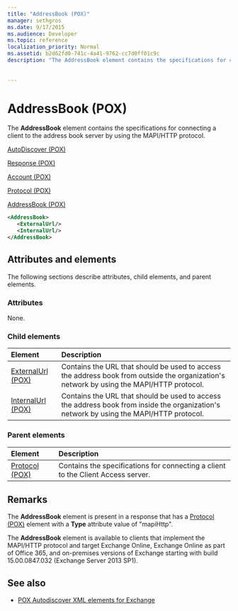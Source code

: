 ```yaml
---
title: "AddressBook (POX)"
manager: sethgros
ms.date: 9/17/2015
ms.audience: Developer
ms.topic: reference
localization_priority: Normal
ms.assetid: b2d62fd0-741c-4a41-9762-cc7d0ff01c9c
description: "The AddressBook element contains the specifications for connecting a client to the address book server by using the MAPI/HTTP protocol."
 
 
---
```


# AddressBook (POX)

The **AddressBook** element contains the specifications for connecting a client to the address book server by using the MAPI/HTTP protocol. 
  
[AutoDiscover (POX)](autodiscover-pox.md)
  
[Response (POX)](response-pox.md)
  
[Account (POX)](account-pox.md)
  
[Protocol (POX)](protocol-pox.md)
  
[AddressBook (POX)](addressbook-pox.md)
  
```XML
<AddressBook>
   <ExternalUrl/>
   <InternalUrl/>
</AddressBook>
```

## Attributes and elements

The following sections describe attributes, child elements, and parent elements.
  
### Attributes

None.
  
### Child elements

|**Element**|**Description**|
|:-----|:-----|
|[ExternalUrl (POX)](externalurl-pox.md) <br/> |Contains the URL that should be used to access the address book from outside the organization's network by using the MAPI/HTTP protocol.  <br/> |
|[InternalUrl (POX)](internalurl-pox.md) <br/> |Contains the URL that should be used to access the address book from inside the organization's network by using the MAPI/HTTP protocol.  <br/> |
   
### Parent elements

|**Element**|**Description**|
|:-----|:-----|
|[Protocol (POX)](protocol-pox.md) <br/> |Contains the specifications for connecting a client to the Client Access server.  <br/> |
   
## Remarks

The **AddressBook** element is present in a response that has a [Protocol (POX)](protocol-pox.md) element with a **Type** attribute value of "mapiHttp". 
  
The **AddressBook** element is available to clients that implement the MAPI/HTTP protocol and target Exchange Online, Exchange Online as part of Office 365, and on-premises versions of Exchange starting with build 15.00.0847.032 (Exchange Server 2013 SP1). 
  
## See also

- [POX Autodiscover XML elements for Exchange](pox-autodiscover-xml-elements-for-exchange.md)

